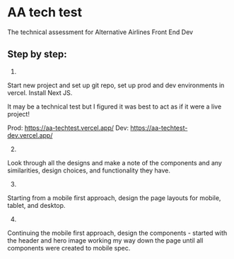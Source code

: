 # AA tech test

The technical assessment for Alternative Airlines Front End Dev

## Step by step:

1. 
Start new project and set up git repo, set up prod and dev environments in vercel. Install Next JS.

It may be a technical test but I figured it was best to act as if it were a live project!

Prod: https://aa-techtest.vercel.app/
Dev: https://aa-techtest-dev.vercel.app/

2. 
Look through all the designs and make a note of the components and any similarities, design choices, and functionality they have.

3. 
Starting from a mobile first approach, design the page layouts for mobile, tablet, and desktop.

4. 
Continuing the mobile first approach, design the components - started with the header and hero image working my way down the page until all components were created to mobile spec.